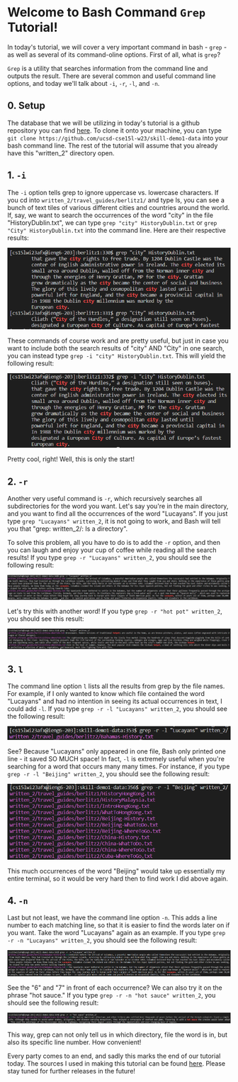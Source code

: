 # Welcome to Bash Command `Grep` Tutorial!

In today's tutorial, we will cover a very important command in bash - `grep` - as well as several of its command-oline options. First of all, what is `grep`? 

`Grep` is a utility that searches information from the command line and outputs the result. There are several common and useful command line options, and today we'll talk about `-i`, `-r`, `-l`, and `-n`. 

## 0. Setup 

The database that we will be utilizing in today's tutorial is a github repository you can find [here](https://github.com/ucsd-cse15l-w23/skill-demo1-data). To clone it onto your machine, you can type `git clone https://github.com/ucsd-cse15l-w23/skill-demo1-data` into your bash command line. The rest of the tutorial will assume that you already have this "written_2" directory open. 

## 1. `-i`

The `-i` option tells grep to ignore uppercase vs. lowercase characters. If you cd into `written_2/travel_guides/berlitz1/` and type ls, you can see a bunch of text tiles of various different cities and countries around the world. If, say, we want to search the occurrences of the word "city" in the file "HistoryDublin.txt", we can type `grep "city" HistoryDublin.txt` or `grep "City" HistoryDublin.txt` into the command line. Here are their respective results: 

![Image](lab3_image1.png)

These commands of course work and are pretty useful, but just in case you want to include both the search results of "city" AND "City" in one search, you can instead type `grep -i "city" HistoryDublin.txt`. This will yield the following result: 

![Image](lab3_image2.png)

Pretty cool, right! Well, this is only the start! 

## 2. `-r`

Another very useful command is `-r`, which recursively searches all subdirectories for the word you want. Let's say you're in the main directory, and you want to find all the occurrences of the word "Lucayans". If you just type `grep "Lucayans" written_2`, it is not going to work, and Bash will tell you that "grep: written_2/: Is a directory". 

To solve this problem, all you have to do is to add the `-r` option, and then you can laugh and enjoy your cup of coffee while reading all the search results! If you type `grep -r "Lucayans" written_2`, you should see the following result:

![Image](lab3_image3.png)

Let's try this with another word! If you type `grep -r "hot pot" written_2`, you should see this result: 

![Image](lab3_image4.png)

## 3. `l`

The command line option `l` lists all the results from grep by the file names. For example, if I only wanted to know which file contained the word "Lucayans" and had no intention in seeing its actual occurrences in text, I could add `-l`. If you type `grep -r -l "Lucayans" written_2`, you should see the following result: 

![Image](lab3_image5.png)

See? Because "Lucayans" only appeared in one file, Bash only printed one line - it saved SO MUCH space! In fact, `-l` is extremely useful when you're searching for a word that occurs many many times. For instance, if you type `grep -r -l "Beijing" written_2`, you should see the following result: 

![Image](lab3_image6.png)

This much occurrences of the word "Beijing" would take up essentially my entire terminal, so it would be very hard then to find work I did above again. 

## 4. `-n`

Last but not least, we have the command line option `-n`. This adds a line number to each matching line, so that it is easier to find the words later on if you want. Take the word "Lucayans" again as an example. If you type `grep -r -n "Lucayans" written_2`, you should see the following result: 

![Image](lab3_image7.png)

See the "6" and "7" in front of each occurrence? We can also try it on the phrase "hot sauce." If you type `grep -r -n "hot sauce" written_2`, you should see the following result: 

![Image](lab3_image8.png)

This way, grep can not only tell us in which directory, file the word is in, but also its specific line number. How convenient! 

Every party comes to an end, and sadly this marks the end of our tutorial today. The sources I used in making this tutorial can be found [here](https://en.wikibooks.org/wiki/Grep). Please stay tuned for further releases in the future! 
